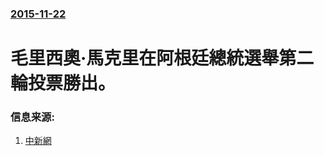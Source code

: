 ### [2015-11-22](/news/2015/11/22/index.md)

##### 
# 毛里西奧·馬克里在阿根廷總統選舉第二輪投票勝出。 




### 信息来源:

1. [中新網](http://www.chinanews.com/gj/2015/11-24/7637748.shtml)
